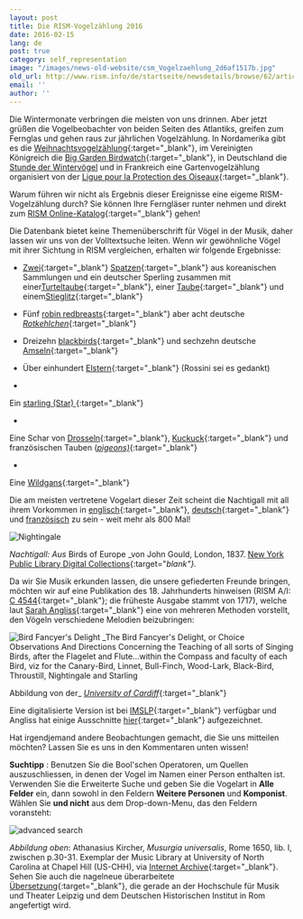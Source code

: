 ```yaml
---
layout: post
title: Die RISM-Vogelzählung 2016
date: 2016-02-15
lang: de
post: true
category: self_representation
image: "/images/news-old-website/csm_Vogelzaehlung_2d6af1517b.jpg"
old_url: http://www.rism.info/de/startseite/newsdetails/browse/62/article/64/the-2016-rism-bird-count.html
email: ''
author: ''
---
```



Die Wintermonate verbringen die meisten von uns drinnen. Aber jetzt grüßen die Vogelbeobachter von beiden Seiten des Atlantiks, greifen zum Fernglas und gehen raus zur jährlichen Vogelzählung. In Nordamerika gibt es die [Weihnachtsvogelzählung](http://www.audubon.org/conservation/science/christmas-bird-count){:target="_blank"}, im Vereinigten Königreich die [Big Garden Birdwatch](https://www.rspb.org.uk/birdwatch/){:target="_blank"}, in Deutschland die [Stunde der Wintervögel](http://www.nabu.de/aktionenundprojekte/stundederwintervoegel/ "external-link-new-window") und in Frankreich eine Gartenvogelzählung organisiert von der [Ligue pour la Protection des Oiseaux](https://www.lpo.fr/actualites/les-30-et-31-janvier-2016-4e-edition-du-comptage-national-des-oiseaux-des-jardins){:target="_blank"}.

Warum führen wir nicht als Ergebnis dieser Ereignisse eine eigeme RISM-Vogelzählung durch? Sie können Ihre Ferngläser runter nehmen und direkt zum [RISM Online-Katalog](https://opac.rism.info/metaopac/start.do?View=rism){:target="_blank"} gehen!

Die Datenbank bietet keine Themenüberschrift für Vögel in der Musik, daher lassen wir uns von der Volltextsuche leiten. Wenn wir gewöhnliche Vögel mit ihrer Sichtung in RISM vergleichen, erhalten wir folgende Ergebnisse:

- [Zwei](https://opac.rism.info/search?id=350000332){:target="_blank"} [Spatzen](https://opac.rism.info/search?id=350001256){:target="_blank"} aus koreanischen Sammlungen und ein deutscher Sperling zusammen mit einer[Turteltaube](https://opac.rism.info/search?id=220033222){:target="_blank"}, einer [Taube](https://opac.rism.info/search?id=301005537){:target="_blank"} und einem[Stieglitz](https://opac.rism.info/search?id=452517826){:target="_blank"}

- Fünf [robin redbreasts](https://opac.rism.info/search?View=rism&q=robin&q=red&q=breast){:target="_blank"} aber acht deutsche [_Rotkehlchen_](https://opac.rism.info/search?View=rism&q=Rotkehlchen){:target="_blank"}

- Dreizehn [blackbirds](https://opac.rism.info/search?View=rism&q=blackbird){:target="_blank"} und sechzehn deutsche [Amseln](https://opac.rism.info/search?View=rism&q=amsel){:target="_blank"}

- Über einhundert [Elstern](https://opac.rism.info/search?View=rism&q=elster){:target="_blank"} (Rossini sei es gedankt)

-

Ein [starling (Star)
](https://opac.rism.info/search?id=00000990042495){:target="_blank"}


-

Eine Schar von [Drosseln](https://opac.rism.info/search?View=rism&q=thrush){:target="_blank"}, [Kuckuck](https://opac.rism.info/search?View=rism&q=cuckoo){:target="_blank"} und französischen Tauben ([_pigeons)_](https://opac.rism.info/search?View=rism&q=pigeons){:target="_blank"}


-

Eine [Wildgans](https://opac.rism.info/search?id=350000507){:target="_blank"}



Die am meisten vertretene Vogelart dieser Zeit scheint die Nachtigall mit all ihrem Vorkommen in [englisch](https://opac.rism.info/search?View=rism&q=Nightingale){:target="_blank"}, [deutsch](https://opac.rism.info/search?View=rism&q=nachtigall){:target="_blank"} und [französisch](https://opac.rism.info/search?View=rism&q=rossignol "external-link-new-window") zu sein - weit mehr als 800 Mal!

![Nightingale](http://rism.info/resources-old-website/news/Vogelzaehlung_nightingale.JPG)

_Nachtigall: Aus_ Birds of Europe _von John Gould, London, 1837. [New York Public Library Digital Collections](http://digitalcollections.nypl.org/items/510d47d9-7491-a3d9-e040-e00a18064a99){:target="_blank"}._

Da wir Sie Musik erkunden lassen, die unsere gefiederten Freunde bringen, möchten wir auf eine Publikation des 18. Jahrhunderts hinweisen (RISM A/I: [C 4544](https://opac.rism.info/search?id=00000990011878){:target="_blank"}; die früheste Ausgabe stammt von 1717), welche laut [Sarah Angliss](http://www.sarahangliss.com/talks/birdfancyersdelightnotes){:target="_blank"} eine von mehreren Methoden vorstellt, den Vögeln verschiedene Melodien beizubringen:

![Bird Fancyer's Delight](http://rism.info/resources-old-website/news/Vogelzaehlung_bird_fancyers.jpg)
_The Bird Fancyer's Delight, or Choice Observations And Directions Concerning the Teaching of all sorts of Singing Birds, after the Flagelet and Flute...within the Compass and faculty of each Bird, viz for the Canary-Bird, Linnet, Bull-Finch, Wood-Lark, Black-Bird, Throustill, Nightingale and Starling

Abbildung von der_
[_University of Cardiff_](http://www.cardiff.ac.uk/insrv/libraries/scolar/digital/music.html){:target="_blank"}

Eine digitalisierte Version ist bei [IMSLP](http://imslp.org/wiki/The_Bird_Fancyer's_Delight_%28Walsh,_John%29){:target="_blank"} verfügbar und Angliss hat einige Ausschnitte [hier](https://soundcloud.com/spacedoguk/sets/the-bird-fancyers-delight){:target="_blank"} aufgezeichnet.

Hat irgendjemand andere Beobachtungen gemacht, die Sie uns mitteilen möchten? Lassen Sie es uns in den Kommentaren unten wissen!

**Suchtipp** : Benutzen Sie die Bool'schen Operatoren, um Quellen auszuschliessen, in denen der Vogel im Namen einer Person enthalten ist. Verwenden Sie die Erweiterte Suche und geben Sie die Vogelart in **Alle Felder** ein, dann sowohl in den Feldern **Weitere Personen** und **Komponist**. Wählen Sie **und nicht** aus dem Drop-down-Menu, das den Feldern voransteht:

![advanced search](http://rism.info/resources-old-website/news/Vogelzaehlung_opac.jpg)



_Abbildung oben_: Athanasius Kircher, _Musurgia universalis_, Rome 1650, lib. I, zwischen p.30-31. Exemplar der Music Library at University of North Carolina at Chapel Hill (US-CHH), via [Internet Archive](https://archive.org/details/athanasiikircherkirc){:target="_blank"}.
Sehen Sie auch die nagelneue überarbeitete [Übersetzung](http://www.hmt-leipzig.de/home/fachrichtungen/institut-fuer-musikwissenschaft/forschung/musurgia-universalis/){:target="_blank"}, die gerade an der Hochschule für Musik und Theater Leipzig und dem Deutschen Historischen Institut in Rom angefertigt wird.

<script type="text/javascript">var switchTo5x=true;</script><script type="text/javascript" src="http://w.sharethis.com/button/buttons.js"></script><script type="text/javascript">stLight.options({publisher: "9b601438-1ce1-49d8-bfd7-9cff5df54c17", doNotHash: false, doNotCopy: false, hashAddressBar: false});</script>